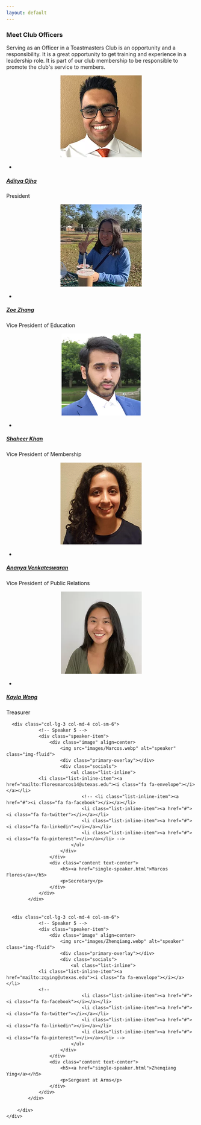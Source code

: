 ```yaml
---
layout: default
---
```



<!--==============================
=            Speakers            =
===============================-->

<section id="officer" class="section speakers bg-speaker overlay-lighter">
	<div class="container">
		<div class="row">
			<div class="col-12">
				<!-- Section Title -->
				<div class="section-title white">
					<h3>Meet <span class="alternate">Club Officers</span></h3>
					<p>Serving as an Officer in a Toastmasters Club is an opportunity and a responsibility. It is a great opportunity to get training and experience in a leadership role. It is part of our club membership to be responsible to promote the club's service to members.</p>
					<!-- <p>The success of a club meeting depends on the participants. At each meeting, there are many roles to fill and they play an important part in making the club experience enjoyable.
          Below is a list of our supporting roles.</p> -->
				</div>
			</div>
		</div>
		<div class="row">
			<div class="col-lg-3 col-md-4 col-sm-6">
				<!-- Speaker 1 -->
				<div class="speaker-item">
					<div class="image" align=center>
						<img src="images/Adi.webp" alt="speaker" class="img-fluid">
						<div class="primary-overlay"></div>
						<div class="socials">
							<ul class="list-inline">
								<li class="list-inline-item"><a href="mailto:adiojha629@utexas.edu"><i class="fa fa-envelope"></i></a></li>
								<!-- <li class="list-inline-item"><a href="#"><i class="fa fa-twitter"></i></a></li>
								<li class="list-inline-item"><a href="#"><i class="fa fa-linkedin"></i></a></li>
								<li class="list-inline-item"><a href="#"><i class="fa fa-pinterest"></i></a></li> -->
							</ul>
						</div>
					</div>
					<div class="content text-center">
						<h5><a href="single-speaker.html">Aditya Ojha</a></h5>
						<p>President</p>
					</div>
				</div>
			</div>
			<div class="col-lg-3 col-md-4 col-sm-6">
				<!-- Speaker 2 -->
				<div class="speaker-item">
					<div class="image" align=center>
						<img src="images/Zoe.webp" alt="speaker" class="img-fluid">
						<div class="primary-overlay"></div>
						<div class="socials">
							<ul class="list-inline">
                <li class="list-inline-item"><a href="mailto:zz6375@utexas.edu"><i class="fa fa-envelope"></i></a></li>
								<!-- <li class="list-inline-item"><a href="#"><i class="fa fa-facebook"></i></a></li>
								<li class="list-inline-item"><a href="#"><i class="fa fa-twitter"></i></a></li>
								<li class="list-inline-item"><a href="#"><i class="fa fa-linkedin"></i></a></li>
								<li class="list-inline-item"><a href="#"><i class="fa fa-pinterest"></i></a></li> -->
							</ul>
						</div>
					</div>
					<div class="content text-center">
						<h5><a href="single-speaker.html">Zoe Zhang</a></h5>
						<p>Vice President of Education</p>
					</div>
				</div>
			</div>
			<div class="col-lg-3 col-md-4 col-sm-6">
				<!-- Speaker 3 -->
				<div class="speaker-item">
					<div class="image" align=center>
						<img src="images/Shaheer.webp" alt="speaker" class="img-fluid">
						<div class="primary-overlay"></div>
						<div class="socials">
							<ul class="list-inline">
                <li class="list-inline-item"><a href="mailto:shaheer.khan.skhan@gmail.com"><i class="fa fa-envelope"></i></a></li>
								<!-- <li class="list-inline-item"><a href="#"><i class="fa fa-facebook"></i></a></li>
								<li class="list-inline-item"><a href="#"><i class="fa fa-twitter"></i></a></li>
								<li class="list-inline-item"><a href="#"><i class="fa fa-linkedin"></i></a></li>
								<li class="list-inline-item"><a href="#"><i class="fa fa-pinterest"></i></a></li> -->
							</ul>
						</div>
					</div>
					<div class="content text-center">
						<h5 id="whoIsTimeKeeper"><a href="single-speaker.html">Shaheer Khan</a></h5>
						<p>Vice President of Membership</p>
					</div>
				</div>
			</div>
			<div class="col-lg-3 col-md-4 col-sm-6">
				<!-- Speaker 4 -->
				<div class="speaker-item">
					<div class="image" align=center>
						<img src="images/Ananya.webp" alt="speaker" class="img-fluid">
						<div class="primary-overlay"></div>
						<div class="socials">
							<ul class="list-inline">
                <li class="list-inline-item"><a href="mailto:ananya.venkat@utexas.edu"><i class="fa fa-envelope"></i></a></li>
                <!--
								<li class="list-inline-item"><a href="#"><i class="fa fa-facebook"></i></a></li>
								<li class="list-inline-item"><a href="#"><i class="fa fa-twitter"></i></a></li>
								<li class="list-inline-item"><a href="#"><i class="fa fa-linkedin"></i></a></li>
								<li class="list-inline-item"><a href="#"><i class="fa fa-pinterest"></i></a></li> -->
							</ul>
						</div>
					</div>
					<div class="content text-center">
						<h5><a href="single-speaker.html">Ananya Venkateswaran</a></h5>
						<p>Vice President of Public Relations</p>
					</div>
				</div>
			</div>
			<div class="col-lg-3 col-md-4 col-sm-6">
				<!-- Speaker 5 -->
				<div class="speaker-item">
					<div class="image" align=center>
						<img src="images/Kayla.webp" alt="speaker" class="img-fluid">
						<div class="primary-overlay"></div>
						<div class="socials">
							<ul class="list-inline">
                <li class="list-inline-item"><a href="mailto:kaylawong@utexas.edu"><i class="fa fa-envelope"></i></a></li>
                <!--
								<li class="list-inline-item"><a href="#"><i class="fa fa-facebook"></i></a></li>
								<li class="list-inline-item"><a href="#"><i class="fa fa-twitter"></i></a></li>
								<li class="list-inline-item"><a href="#"><i class="fa fa-linkedin"></i></a></li>
								<li class="list-inline-item"><a href="#"><i class="fa fa-pinterest"></i></a></li> -->
							</ul>
						</div>
					</div>
					<div class="content text-center">
						<h5><a href="single-speaker.html">Kayla Wong</a></h5>
						<p>Treasurer</p>
					</div>
				</div>
			</div>

      <div class="col-lg-3 col-md-4 col-sm-6">
				<!-- Speaker 5 -->
				<div class="speaker-item">
					<div class="image" align=center>
						<img src="images/Marcos.webp" alt="speaker" class="img-fluid">
						<div class="primary-overlay"></div>
						<div class="socials">
							<ul class="list-inline">
                <li class="list-inline-item"><a href="mailto:floresmarcos14@utexas.edu"><i class="fa fa-envelope"></i></a></li>
								<!-- <li class="list-inline-item"><a href="#"><i class="fa fa-facebook"></i></a></li>
								<li class="list-inline-item"><a href="#"><i class="fa fa-twitter"></i></a></li>
								<li class="list-inline-item"><a href="#"><i class="fa fa-linkedin"></i></a></li>
								<li class="list-inline-item"><a href="#"><i class="fa fa-pinterest"></i></a></li> -->
							</ul>
						</div>
					</div>
					<div class="content text-center">
						<h5><a href="single-speaker.html">Marcos Flores</a></h5>
						<p>Secretary</p>
					</div>
				</div>
			</div>


      <div class="col-lg-3 col-md-4 col-sm-6">
				<!-- Speaker 5 -->
				<div class="speaker-item">
					<div class="image" align=center>
						<img src="images/Zhenqiang.webp" alt="speaker" class="img-fluid">
						<div class="primary-overlay"></div>
						<div class="socials">
							<ul class="list-inline">
                <li class="list-inline-item"><a href="mailto:zqying@utexas.edu"><i class="fa fa-envelope"></i></a></li>
                <!--
								<li class="list-inline-item"><a href="#"><i class="fa fa-facebook"></i></a></li>
								<li class="list-inline-item"><a href="#"><i class="fa fa-twitter"></i></a></li>
								<li class="list-inline-item"><a href="#"><i class="fa fa-linkedin"></i></a></li>
								<li class="list-inline-item"><a href="#"><i class="fa fa-pinterest"></i></a></li> -->
							</ul>
						</div>
					</div>
					<div class="content text-center">
						<h5><a href="single-speaker.html">Zhenqiang Ying</a></h5>
						<p>Sergeant at Arms</p>
					</div>
				</div>
			</div>

		</div>
	</div>
</section>

<!--====  End of Speakers  ====-->
